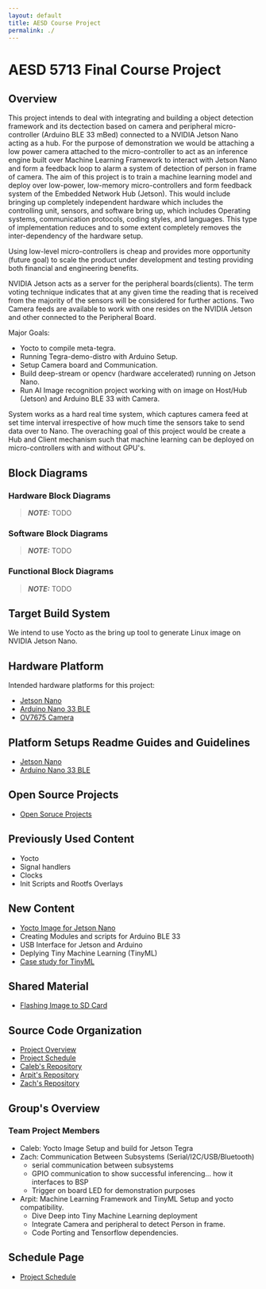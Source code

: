 ```yaml
---
layout: default
title: AESD Course Project
permalink: ./
---
```


# AESD 5713 Final Course Project

## Overview 
This project intends to deal with integrating and building a object detection framework and its dectection based on camera and peripheral micro-controller  (Arduino BLE 33 mBed) connected to a NVIDIA Jetson Nano acting as a hub. For the purpose of demonstration we would be attaching a low power camera attached to the micro-controller to act as an inference engine built over Machine Learning Framework to interact with Jetson Nano and form a feedback loop to alarm a system of detection of person in frame of camera. The aim of this project is to train a machine learning model and deploy over low-power, low-memory micro-controllers and form feedback system of the Embedded Network Hub (Jetson). This would include bringing up completely independent hardware which includes the controlling unit, sensors, and software bring up, which includes Operating systems, communication protocols, coding styles, and languages. This type of implementation reduces and to some extent completely removes the inter-dependency of the hardware setup.

Using low-level micro-controllers is cheap and provides more opportunity (future goal) to scale the product under development and testing providing both financial and engineering benefits. 

NVIDIA Jetson acts as a server for the peripheral boards(clients). The term voting technique indicates that at any given time the reading that is received from the majority of the sensors will be considered for further actions. Two Camera feeds are available to work with one resides on the NVIDIA Jetson and other connected to the Peripheral Board. 

Major Goals:

- Yocto to compile meta-tegra.
- Running Tegra-demo-distro with Arduino Setup.
- Setup Camera board and Communication.
- Build deep-stream or opencv (hardware accelerated) running on Jetson Nano. 
- Run AI Image recognition project working with on image on Host/Hub (Jetson) and Arduino BLE 33 with Camera. 

System works as a hard real time system, which captures camera feed at set time interval irrespective of how much time the sensors take to send data over to Nano. The overaching goal of this project would be create a Hub and Client mechanism such that machine learning can be deployed on micro-controllers with and without GPU's. 

## Block Diagrams

### Hardware Block Diagrams
> **_NOTE:_**  TODO

### Software Block Diagrams 
> **_NOTE:_**  TODO

### Functional Block Diagrams
> **_NOTE:_**  TODO

## Target Build System 
We intend to use Yocto as the bring up tool to generate Linux image on NVIDIA Jetson Nano.

## Hardware Platform
Intended hardware platforms for this project:

- [Jetson Nano](https://github.com/OE4T/meta-tegra)
- [Arduino Nano 33 BLE](https://store.arduino.cc/usa/tiny-machine-learning-kit)
- [OV7675 Camera](https://www.arducam.com/docs/camera-breakout-board/0-3mp-ov7675/)

## Platform Setups Readme Guides and Guidelines
- [Jetson Nano](docs/install_jetson_yocto.md)
- [Arduino Nano 33 BLE](docs/arduino_setup.md)


## Open Source Projects 
- [Open Soruce Projects](https://github.com/cu-ecen-5013/final-project-arpit6232/blob/main/docs/open_source_projects.md)

## Previously Used Content
- Yocto
- Signal handlers
- Clocks
- Init Scripts and Rootfs Overlays

## New Content 
- [Yocto Image for Jetson Nano](docs/install_jetson_yocto.md) 
- Creating Modules and scripts for Arduino BLE 33 
- USB Interface for Jetson and Arduino
- Deplying Tiny Machine Learning (TinyML)
- [Case study for TinyML](https://github.com/AESD-Course-Project/AESD-Course-Project.github.io/tree/gh-pages/docs/TinyML.md)

## Shared Material 
- [Flashing Image to SD Card](https://github.com/cu-ecen-5013/buildroot-assignments-base/wiki/Flashing-Images-to-SDCard)

## Source Code Organization 
- [Project Overview](https://github.com/AESD-Course-Project/AESD-Course-Project.github.io/wiki/Project-Overview)
- [Project Schedule](https://github.com/AESD-Course-Project/AESD-Course-Project.github.io/wiki/Final-Project-Assignment-Schedule-Page)
- [Caleb's Repository](https://github.com/cu-ecen-5013/final-project-CalebProvost)
- [Arpit's Repository](https://github.com/cu-ecen-5013/final-project-arpit6232)
- [Zach's Repository](https://github.com/cu-ecen-5013/final-project-ZachTurner07)

## Group's Overview 
### Team Project Members 
- Caleb: Yocto Image Setup and build for Jetson Tegra
- Zach: Communication Between Subsystems (Serial/I2C/USB/Bluetooth)
  - serial communication between subsystems
  - GPIO communication to show successful inferencing... how it interfaces to BSP
  - Trigger on board LED for demonstration purposes
- Arpit: Machine Learning Framework and TinyML Setup and yocto compatibility. 
  - Dive Deep into Tiny Machine Learning deployment
  - Integrate Camera and peripheral to detect Person in frame. 
  - Code Porting and Tensorflow dependencies. 


## Schedule Page

- [Project Schedule](https://github.com/AESD-Course-Project/AESD-Course-Project.github.io/wiki/Final-Project-Assignment-Schedule-Page)

<!-- ### Communication Between Subsystems
Couple of options:

* Serial communication between Jetson and Arduino
  * Simplist electrical connection, connect USBA on Jetson to MicroUSB on Arduino
  * Use TTY device on Jetson to communicate serially with Arduino
  * Could create our own daemon to interact with the TTY device

* I2C between Jetson and Arduino
  * Lower level protocol, but still supported by both ends
  * Would need to research how to interact with I2C communication from linux on Jetson

* Potential Stretch (and a big stretch at that)
  * Install WiFi/Bluettoth network card onto Jetson board
  * Communicate with Arduino over Bluetooth 
  * https://www.jetsonhacks.com/2019/04/08/jetson-nano-intel-wifi-and-bluetooth/ -->

